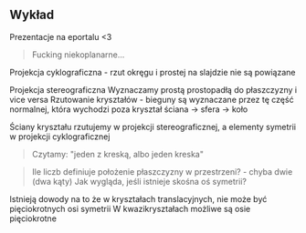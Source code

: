 ## Wykład

Prezentacje na eportalu <3

> Fucking niekoplanarne...

Projekcja cyklograficzna - rzut okręgu i prostej na slajdzie nie są powiązane 

Projekcja stereograficzna
Wyznaczamy prostą prostopadłą do płaszczyzny i vice versa 
Rzutowanie kryształów - bieguny są wyznaczane przez tę część normalnej, która wychodzi poza kryształ
ściana -> sfera -> koło

Ściany kryształu rzutujemy w projekcji stereograficznej, a elementy symetrii w projekcji cyklograficznej

> Czytamy: "jeden z kreską, albo jeden kreska" 

> Ile liczb definiuje położenie płaszczyzny w przestrzeni? - chyba dwie (dwa kąty)
> Jak wygląda, jeśli istnieje skośna oś symetrii?


Istnieją dowody na to że w kryształach translacyjnych, nie może być pięciokrotnych osi symetrii
W kwazikryształach możliwe są osie pięciokrotne




